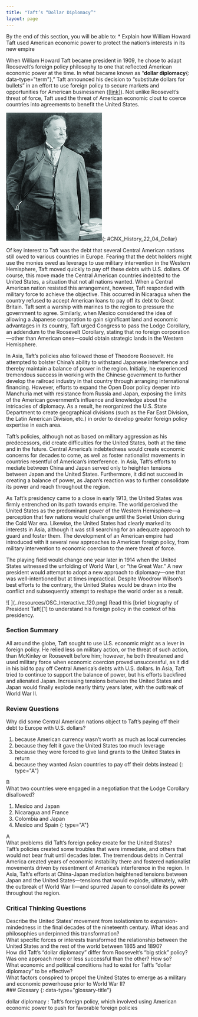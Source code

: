 ```yaml
---
title: "Taft’s “Dollar Diplomacy”"
layout: page
---
```



<div data-type="abstract" markdown="1">
By the end of this section, you will be able to:
* Explain how William Howard Taft used American economic power to protect the nation’s interests in its new empire

</div>

When William Howard Taft became president in 1909, he chose to adapt Roosevelt’s foreign policy philosophy to one that reflected American economic power at the time. In what became known as “**dollar diplomacy**{: data-type="term"},” Taft announced his decision to “substitute dollars for bullets” in an effort to use foreign policy to secure markets and opportunities for American businessmen ([\[link\]](#CNX_History_22_04_Dollar)). Not unlike Roosevelt’s threat of force, Taft used the threat of American economic clout to coerce countries into agreements to benefit the United States.

 ![A photograph of William Howard Taft is shown.](../resources/CNX_History_22_04_Dollar.jpg "Although William Howard Taft was Theodore Roosevelt&#x2019;s hand-picked successor to the presidency, he was less inclined to use Roosevelt&#x2019;s &#x201C;big stick,&#x201D; choosing instead to use the economic might of the United States to influence foreign affairs."){: #CNX_History_22_04_Dollar}

Of key interest to Taft was the debt that several Central American nations still owed to various countries in Europe. Fearing that the debt holders might use the monies owed as leverage to use military intervention in the Western Hemisphere, Taft moved quickly to pay off these debts with U.S. dollars. Of course, this move made the Central American countries indebted to the United States, a situation that not all nations wanted. When a Central American nation resisted this arrangement, however, Taft responded with military force to achieve the objective. This occurred in Nicaragua when the country refused to accept American loans to pay off its debt to Great Britain. Taft sent a warship with marines to the region to pressure the government to agree. Similarly, when Mexico considered the idea of allowing a Japanese corporation to gain significant land and economic advantages in its country, Taft urged Congress to pass the Lodge Corollary, an addendum to the Roosevelt Corollary, stating that no foreign corporation—other than American ones—could obtain strategic lands in the Western Hemisphere.

In Asia, Taft’s policies also followed those of Theodore Roosevelt. He attempted to bolster China’s ability to withstand Japanese interference and thereby maintain a balance of power in the region. Initially, he experienced tremendous success in working with the Chinese government to further develop the railroad industry in that country through arranging international financing. However, efforts to expand the Open Door policy deeper into Manchuria met with resistance from Russia and Japan, exposing the limits of the American government’s influence and knowledge about the intricacies of diplomacy. As a result, he reorganized the U.S. State Department to create geographical divisions (such as the Far East Division, the Latin American Division, etc.) in order to develop greater foreign policy expertise in each area.

Taft’s policies, although not as based on military aggression as his predecessors, did create difficulties for the United States, both at the time and in the future. Central America’s indebtedness would create economic concerns for decades to come, as well as foster nationalist movements in countries resentful of American’s interference. In Asia, Taft’s efforts to mediate between China and Japan served only to heighten tensions between Japan and the United States. Furthermore, it did not succeed in creating a balance of power, as Japan’s reaction was to further consolidate its power and reach throughout the region.

As Taft’s presidency came to a close in early 1913, the United States was firmly entrenched on its path towards empire. The world perceived the United States as the predominant power of the Western Hemisphere—a perception that few nations would challenge until the Soviet Union during the Cold War era. Likewise, the United States had clearly marked its interests in Asia, although it was still searching for an adequate approach to guard and foster them. The development of an American empire had introduced with it several new approaches to American foreign policy, from military intervention to economic coercion to the mere threat of force.

The playing field would change one year later in 1914 when the United States witnessed the unfolding of World War I, or “the Great War.” A new president would attempt to adopt a new approach to diplomacy—one that was well-intentioned but at times impractical. Despite Woodrow Wilson’s best efforts to the contrary, the United States would be drawn into the conflict and subsequently attempt to reshape the world order as a result.

<div data-type="note" data-has-label="true" class="history click-and-explore" data-label="Click and Explore" markdown="1">
<span data-type="media" data-alt=" "> ![ ](../resources/OSC_Interactive_120.png) </span>
Read this [brief biography of President Taft][1] to understand his foreign policy in the context of his presidency.

</div>

### Section Summary

All around the globe, Taft sought to use U.S. economic might as a lever in foreign policy. He relied less on military action, or the threat of such action, than McKinley or Roosevelt before him; however, he both threatened and used military force when economic coercion proved unsuccessful, as it did in his bid to pay off Central America’s debts with U.S. dollars. In Asia, Taft tried to continue to support the balance of power, but his efforts backfired and alienated Japan. Increasing tensions between the United States and Japan would finally explode nearly thirty years later, with the outbreak of World War II.

### Review Questions

<div data-type="exercise">
<div data-type="problem" markdown="1">
Why did some Central American nations object to Taft’s paying off their debt to Europe with U.S. dollars?

1.  because American currency wasn’t worth as much as local currencies
2.  because they felt it gave the United States too much leverage
3.  because they were forced to give land grants to the United States in return
4.  because they wanted Asian countries to pay off their debts instead
{: type="A"}

</div>
<div data-type="solution" markdown="1">
B

</div>
</div>

<div data-type="exercise">
<div data-type="problem" markdown="1">
What two countries were engaged in a negotiation that the Lodge Corollary disallowed?

1.  Mexico and Japan
2.  Nicaragua and France
3.  Colombia and Japan
4.  Mexico and Spain
{: type="A"}

</div>
<div data-type="solution" markdown="1">
A

</div>
</div>

<div data-type="exercise">
<div data-type="problem" markdown="1">
What problems did Taft’s foreign policy create for the United States?

</div>
<div data-type="solution" markdown="1">
Taft’s policies created some troubles that were immediate, and others that would not bear fruit until decades later. The tremendous debts in Central America created years of economic instability there and fostered nationalist movements driven by resentment of America’s interference in the region. In Asia, Taft’s efforts at China-Japan mediation heightened tensions between Japan and the United States—tensions that would explode, ultimately, with the outbreak of World War II—and spurred Japan to consolidate its power throughout the region.

</div>
</div>

### Critical Thinking Questions

<div data-type="exercise">
<div data-type="problem" markdown="1">
Describe the United States’ movement from isolationism to expansion-mindedness in the final decades of the nineteenth century. What ideas and philosophies underpinned this transformation?

</div>
</div>

<div data-type="exercise">
<div data-type="problem" markdown="1">
What specific forces or interests transformed the relationship between the United States and the rest of the world between 1865 and 1890?

</div>
</div>

<div data-type="exercise">
<div data-type="problem" markdown="1">
How did Taft’s “dollar diplomacy” differ from Roosevelt’s “big stick” policy? Was one approach more or less successful than the other? How so?

</div>
</div>

<div data-type="exercise">
<div data-type="problem" markdown="1">
What economic and political conditions had to exist for Taft’s “dollar diplomacy” to be effective?

</div>
</div>

<div data-type="exercise">
<div data-type="problem" markdown="1">
What factors conspired to propel the United States to emerge as a military and economic powerhouse prior to World War II?

</div>
</div>

<div data-type="glossary" markdown="1">
### Glossary
{: data-type="glossary-title"}

dollar diplomacy
: Taft’s foreign policy, which involved using American economic power to push for favorable foreign policies

</div>



[1]: https://www.whitehouse.gov/1600/presidents/williamhowardtaft
